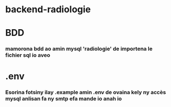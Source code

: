 # backend-radiologie
# BDD
### mamorona bdd ao amin mysql 'radiologie' de importena le fichier sql io aveo
# .env
### Esorina fotsiny ilay .example amin .env de ovaina kely ny accès mysql anlisan fa ny smtp efa mande io anah io
